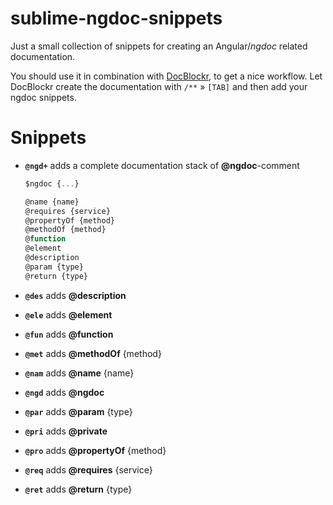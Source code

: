 sublime-ngdoc-snippets
======================

Just a small collection of snippets for creating an Angular/*ngdoc* related documentation.

You should use it in combination with [DocBlockr](https://sublime.wbond.net/packages/DocBlockr), to get a nice workflow.
Let DocBlockr create the documentation with `/**` » `[TAB]` and then add your ngdoc snippets.

Snippets
========

+ **`@ngd+`** adds a complete documentation stack of **@ngdoc**-comment

    ```js
    $ngdoc {...}  

    @name {name}  
    @requires {service}  
    @propertyOf {method}  
    @methodOf {method}  
    @function  
    @element
    @description
    @param {type}
    @return {type}
    ```
+ **`@des`** adds **@description**
+ **`@ele`** adds **@element**
+ **`@fun`** adds **@function**
+ **`@met`** adds **@methodOf** {method}
+ **`@nam`** adds **@name** {name}
+ **`@ngd`** adds **@ngdoc**
+ **`@par`** adds **@param** {type}
+ **`@pri`** adds **@private**
+ **`@pro`** adds **@propertyOf** {method}
+ **`@req`** adds **@requires** {service}
+ **`@ret`** adds **@return** {type}
